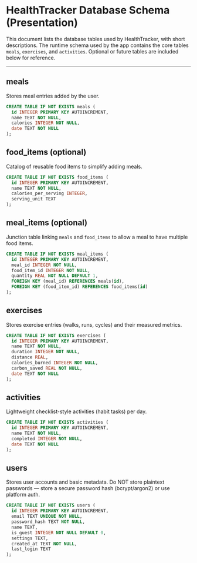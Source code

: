 # HealthTracker Database Schema (Presentation)

This document lists the database tables  used by HealthTracker, with short descriptions. The runtime schema used by the app contains the core tables `meals`, `exercises`, and `activities`. Optional or future tables are included below for reference.

---

## meals
Stores meal entries added by the user.

```sql
CREATE TABLE IF NOT EXISTS meals (
  id INTEGER PRIMARY KEY AUTOINCREMENT,
  name TEXT NOT NULL,
  calories INTEGER NOT NULL,
  date TEXT NOT NULL
);
```

## food_items (optional)
Catalog of reusable food items to simplify adding meals.

```sql
CREATE TABLE IF NOT EXISTS food_items (
  id INTEGER PRIMARY KEY AUTOINCREMENT,
  name TEXT NOT NULL,
  calories_per_serving INTEGER,
  serving_unit TEXT
);
```

## meal_items (optional)
Junction table linking `meals` and `food_items` to allow a meal to have multiple food items.

```sql
CREATE TABLE IF NOT EXISTS meal_items (
  id INTEGER PRIMARY KEY AUTOINCREMENT,
  meal_id INTEGER NOT NULL,
  food_item_id INTEGER NOT NULL,
  quantity REAL NOT NULL DEFAULT 1,
  FOREIGN KEY (meal_id) REFERENCES meals(id),
  FOREIGN KEY (food_item_id) REFERENCES food_items(id)
);
```

## exercises
Stores exercise entries (walks, runs, cycles) and their measured metrics.

```sql
CREATE TABLE IF NOT EXISTS exercises (
  id INTEGER PRIMARY KEY AUTOINCREMENT,
  name TEXT NOT NULL,
  duration INTEGER NOT NULL,
  distance REAL,
  calories_burned INTEGER NOT NULL,
  carbon_saved REAL NOT NULL,
  date TEXT NOT NULL
);
```

## activities
Lightweight checklist-style activities (habit tasks) per day.

```sql
CREATE TABLE IF NOT EXISTS activities (
  id INTEGER PRIMARY KEY AUTOINCREMENT,
  name TEXT NOT NULL,
  completed INTEGER NOT NULL,
  date TEXT NOT NULL
);
```

## users
Stores user accounts and basic metadata. Do NOT store plaintext passwords — store a secure password hash (bcrypt/argon2) or use platform auth.

```sql
CREATE TABLE IF NOT EXISTS users (
  id INTEGER PRIMARY KEY AUTOINCREMENT,
  email TEXT UNIQUE NOT NULL,
  password_hash TEXT NOT NULL,
  name TEXT,
  is_guest INTEGER NOT NULL DEFAULT 0,
  settings TEXT,           
  created_at TEXT NOT NULL, 
  last_login TEXT           
);
```
